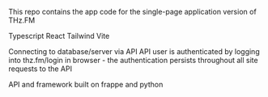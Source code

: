 This repo contains the app code for the single-page application version of THz.FM

Typescript
React
Tailwind
Vite

Connecting to database/server via API 
API user is authenticated by logging into thz.fm/login in browser - the authentication persists throughout all site requests to the API

API and framework built on frappe and python
